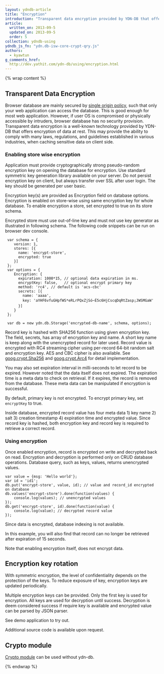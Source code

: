 ```yaml
---
layout: ydndb-article
title: "Encryption"
introduction: "Transparent data encryption provided by YDN-DB that offers encryption of data at rest. "
article:
  written_on: 2013-09-5
  updated_on: 2013-09-5
  order: 5
collection: ydndb-using
ydndb_js_fn: "ydn.db-isw-core-crypt-qry.js"
authors:
  - kyawtun
g_comments_href:
  http://dev.yathit.com/ydn-db/using/encryption.html
---
```


{% wrap content %}

## Transparent Data Encryption

Browser database are mainly secured by [single origin policy](http://www.w3.org/Security/wiki/Same_Origin_Policy), such that only your web application can access the database. This is good enough for most web application. However, if user OS is compromised or physically accessible by intruders, browser database has no security provision. Transparent data encryption is a well-known technology provided by YDN-DB that offers encryption of data at rest. This may provide the ability to comply with many laws, regulations, and guidelines established in various industries, when caching sensitive data on client side.

### Enabling store wise encryption

Application must provide cryptographically strong pseudo-random encryption key on opening the database for encryption. Use standard symmetric key generation library available on your server. Do not persist encryption key on client, but always transfer over SSL after user login. The key should be generated per user basic.

Encryption key(s) are provided as Encryption field on database options. Encryption is enabled on store-wise using same encryption key for whole database. To enable encryption a store, set encrypted to true on its store schema.

Encrypted store must use out-of-line key and must not use key generator as illustrated in following schema. The following code snippets can be run on browser dev console.

     var schema = {
        version: 1,
        stores: [{
          name: 'encrypt-store',
          encrypted: true
        }]
     };
     var options = {
        Encryption: {
          expiration: 1000*15, // optional data expiration in ms.
          encryptKey: false,   // optional encrypt primary key
          method: 'rc4', // default is 'acs-cbc'
          secrets: [{
            name: 'aaaa',
            key: 'aYHF6vfuGHpfWS*eRLrPQxZjSó~É5c6HjCscqDqRtZasp¡JWSMGaW'
          }]
        }
     };

     var db = new ydn.db.Storage('encrypted-db-name', schema, options);

Record key is hashed with SHA256 function using given encryption key. The field, secrets, has array of encryption key and name. A short key name is keep along with the unencrypted record for later used. Record value is encrypted with RC4 streaming cipher using per-record 64-bit random salt and encryption key. AES and CBC cipher is also available. See [goog.crypt.Sha256](http://docs.closure-library.googlecode.com/git/class_goog_crypt_Sha256.html) and [goog.crypt.Arc4](http://docs.closure-library.googlecode.com/git/class_goog_crypt_Arc4.html) for detail implementation.

You may also set expiration interval in milli-seconds to let record to be expired. However noted that the data itself does not expired. The expiration time is a meta data to check on retrieval. If it expires, the record is removed from the database. These meta data can be manipulated if encryption is successful.

By default, primary key is not encrypted. To encrypt primary key, set `encryptKey` to true.

Inside database, encrypted record value has four meta data 1) key name 2) salt 3) creation timestamp 4) expiration time and encrypted value. Since record key is hashed, both encryption key and record key is required to retrieve a correct record.

### Using encryption

Once enabled encryption, record is encrypted on write and decrypted back on read. Encryption and decryption is performed only on CRUD database operations. Database query, such as keys, values, returns unencrypted values.

    var value = {msg: 'Hello world'};
    var id = 'id1';
    db.put('encrypt-store', value, id); // value and record_id encrypted on database
    db.values('encrypt-store').done(function(values) {
        console.log(values); // unencrypted values
    });
    db.get('encrypt-store', id).done(function(value) {
        console.log(value); // decrypted record value
    });

Since data is encrypted, database indexing is not available.

In this example, you will also find that record can no longer be retrieved after expiration of 15 seconds.

Note that enabling encryption itself, does not encrypt data.

## Encryption key rotation

With symmetric encryption, the level of confidentiality depends on the protection of the keys. To reduce exposure of key, encryption keys are updated periodically.

Multiple encryption keys can be provided. Only the first key is used for encryption. All keys are used for decryption until success. Decryption is deem considered success if require key is available and encrypted value can be parsed by JSON parser.

See demo application to try out.

Additional source code is available upon request.

## Crypto module

[Crypto module](/api/ydn/crypto/Cipher.html) can be used without ydn-db.

{% endwrap %}
